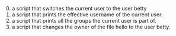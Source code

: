 0. a script that switches the current user to the user betty
1. a script that prints the effective username of the current user.
2. a script that prints all the groups the current user is part of.
3. a script that changes the owner of the file hello to the user betty.
